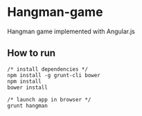 # Hangman-game

Hangman game implemented with Angular.js

## How to run

    /* install dependencies */
    npm install -g grunt-cli bower
    npm install
    bower install
    
    /* launch app in browser */
    grunt hangman
